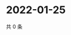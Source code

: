 # 2022-01-25

共 0 条

<!-- BEGIN WEIBO -->
<!-- 最后更新时间 Tue Jan 25 2022 17:09:03 GMT+0800 (China Standard Time) -->

<!-- END WEIBO -->

